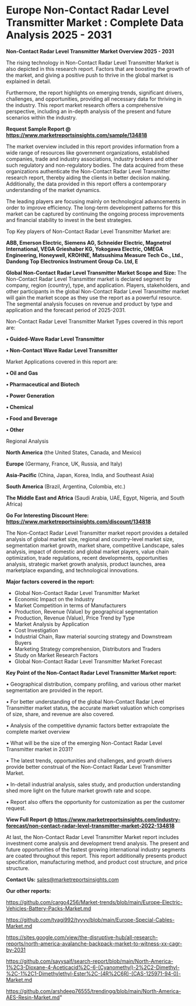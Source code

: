 # Europe Non-Contact Radar Level Transmitter Market : Complete Data Analysis 2025 - 2031

<Strong> Non-Contact Radar Level Transmitter Market Overview 2025 - 2031</strong>

The rising technology in Non-Contact Radar Level Transmitter Market is also depicted in this research report. Factors that are boosting the growth of the market, and giving a positive push to thrive in the global market is explained in detail.

Furthermore, the report highlights on emerging trends, significant drivers, challenges, and opportunities, providing all necessary data for thriving in the industry. This report market research offers a comprehensive perspective, including an in-depth analysis of the present and future scenarios within the industry.

<strong>Request Sample Report @ <a href=https://www.marketreportsinsights.com/sample/134818>https://www.marketreportsinsights.com/sample/134818</a></strong>

The market overview included in this report provides information from a wide range of resources like government organizations, established companies, trade and industry associations, industry brokers and other such regulatory and non-regulatory bodies. The data acquired from these organizations authenticate the Non-Contact Radar Level Transmitter research report, thereby aiding the clients in better decision making. Additionally, the data provided in this report offers a contemporary understanding of the market dynamics.

The leading players are focusing mainly on technological advancements in order to improve efficiency. The long-term development patterns for this market can be captured by continuing the ongoing process improvements and financial stability to invest in the best strategies.

Top Key players of Non-Contact Radar Level Transmitter Market are:

<strong>ABB, Emerson Electric, Siemens AG, Schneider Electric, Magnetrol International, VEGA Grieshaber KG, Yokogawa Electric, OMEGA Engineering, Honeywell, KROHNE, Matsushima Measure Tech Co., Ltd., Dandong Top Electronics Instrument Group Co. Ltd, E</strong>

<strong><b>Global Non-Contact Radar Level Transmitter Market Scope and Size:</b></strong>
The Non-Contact Radar Level Transmitter market is declared segment by company, region (country), type, and application. Players, stakeholders, and other participants in the global Non-Contact Radar Level Transmitter market will gain the market scope as they use the report as a powerful resource. The segmental analysis focuses on revenue and product by type and application and the forecast period of 2025-2031.

Non-Contact Radar Level Transmitter Market Types covered in this report are:

<strong>• Guided-Wave Radar Level Transmitter

• Non-Contact Wave Radar Level Transmitter</strong>

Market Applications covered in this report are:

<strong>• Oil and Gas

• Pharmaceutical and Biotech

• Power Generation

• Chemical

• Food and Beverage

• Other</strong> 

Regional Analysis

<strong>North America</strong> (the United States, Canada, and Mexico)

<strong>Europe</strong> (Germany, France, UK, Russia, and Italy)

<strong>Asia-Pacific</strong> (China, Japan, Korea, India, and Southeast Asia)

<strong>South America</strong> (Brazil, Argentina, Colombia, etc.)

<strong>The Middle East and Africa</strong> (Saudi Arabia, UAE, Egypt, Nigeria, and South Africa)

<strong>Go For Interesting Discount Here: <a href=https://www.marketreportsinsights.com/discount/134818>https://www.marketreportsinsights.com/discount/134818</a></strong>

The Non-Contact Radar Level Transmitter market report provides a detailed analysis of global market size, regional and country-level market size, segmentation market growth, market share, competitive Landscape, sales analysis, impact of domestic and global market players, value chain optimization, trade regulations, recent developments, opportunities analysis, strategic market growth analysis, product launches, area marketplace expanding, and technological innovations.

<strong><b>Major factors covered in the report:</b></strong>
<ul>
  <li>Global Non-Contact Radar Level Transmitter Market </li>
  <li>Economic Impact on the Industry</li>
  <li>Market Competition in terms of Manufacturers</li>
  <li>Production, Revenue (Value) by geographical segmentation</li>
  <li>Production, Revenue (Value), Price Trend by Type</li>
  <li>Market Analysis by Application</li>
  <li>Cost Investigation</li>
  <li>Industrial Chain, Raw material sourcing strategy and Downstream Buyers</li>
  <li>Marketing Strategy comprehension, Distributors and Traders</li>
  <li>Study on Market Research Factors</li>
  <li>Global Non-Contact Radar Level Transmitter Market Forecast</li>
</ul>

<strong><b>Key Point of the Non-Contact Radar Level Transmitter Market report:</b></strong>

• Geographical distribution, company profiling, and various other market segmentation are provided in the report.

• For better understanding of the global Non-Contact Radar Level Transmitter market status, the accurate market valuation which comprises of size, share, and revenue are also covered.

• Analysis of the competitive dynamic factors better extrapolate the complete market overview

• What will be the size of the emerging Non-Contact Radar Level Transmitter market in 2031?

• The latest trends, opportunities and challenges, and growth drivers provide better construal of the Non-Contact Radar Level Transmitter Market.

• In-detail industrial analysis, sales study, and production understanding shed more light on the future market growth rate and scope.

• Report also offers the opportunity for customization as per the customer request.

<strong><b>View Full Report @ <a href=https://www.marketreportsinsights.com/industry-forecast/non-contact-radar-level-transmitter-market-2022-134818>https://www.marketreportsinsights.com/industry-forecast/non-contact-radar-level-transmitter-market-2022-134818</a></b></strong>


At last, the Non-Contact Radar Level Transmitter Market report includes investment come analysis and development trend analysis. The present and future opportunities of the fastest growing international industry segments are coated throughout this report. This report additionally presents product specification, manufacturing method, and product cost structure, and price structure.

<strong>Contact Us:</strong>
sales@marketreportsinsights.com

<strong>Our other reports:</strong>

<a href=https://github.com/cargo4256/Market-trends/blob/main/Europe-Electric-Vehicles-Battery-Packs-Market.md>https://github.com/cargo4256/Market-trends/blob/main/Europe-Electric-Vehicles-Battery-Packs-Market.md</a>

<a href=https://github.com/tyagi992/tyyyy/blob/main/Europe-Special-Cables-Market.md>https://github.com/tyagi992/tyyyy/blob/main/Europe-Special-Cables-Market.md</a>

<a href=https://sites.google.com/view/the-disruptive-hub/all-research-reports/north-america-avalanche-backpack-market-to-witness-xx-cagr-by-2031>https://sites.google.com/view/the-disruptive-hub/all-research-reports/north-america-avalanche-backpack-market-to-witness-xx-cagr-by-2031</a>

<a href=https://github.com/sayysaif/search-report/blob/main/North-America-1%2C3-Dioxane-4-Aceticacid%2C-6-(Cyanomethyl)-2%2C2-Dimethyl-%2C-1%2C1-Dimethylethyl-Ester%2C-(4R%2C6R)-(CAS-125971-94-0)-Market.md>https://github.com/sayysaif/search-report/blob/main/North-America-1%2C3-Dioxane-4-Aceticacid%2C-6-(Cyanomethyl)-2%2C2-Dimethyl-%2C-1%2C1-Dimethylethyl-Ester%2C-(4R%2C6R)-(CAS-125971-94-0)-Market.md</a>

<a href=https://github.com/arshdeep76555/trendingg/blob/main/North-America-AES-Resin-Market.md>https://github.com/arshdeep76555/trendingg/blob/main/North-America-AES-Resin-Market.md</a>"
